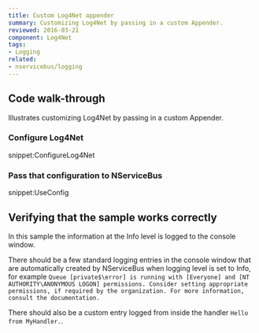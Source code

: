 ```yaml
---
title: Custom Log4Net appender
summary: Customizing Log4Net by passing in a custom Appender.
reviewed: 2016-03-21
component: Log4Net
tags:
- Logging
related:
- nservicebus/logging
---
```


## Code walk-through

Illustrates customizing Log4Net by passing in a custom Appender.

### Configure Log4Net

snippet:ConfigureLog4Net

### Pass that configuration to NServiceBus

snippet:UseConfig


## Verifying that the sample works correctly

In this sample the information at the Info level is logged to the console window.

There should be a few standard logging entries in the console window that are automatically created by NServiceBus when logging level is set to Info, for example `Queue [private$\error] is running with [Everyone] and [NT AUTHORITY\ANONYMOUS LOGON] permissions. Consider setting appropriate permissions, if required by the organization. For more information, consult the documentation.`

There should also be a custom entry logged from inside the handler `Hello from MyHandler.`.